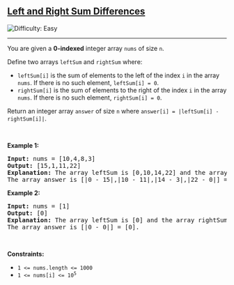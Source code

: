<h2><a href="https://leetcode.com/problems/left-and-right-sum-differences">Left and Right Sum Differences</a></h2> <img src='https://img.shields.io/badge/Difficulty-Easy-brightgreen' alt='Difficulty: Easy' /><hr><p>You are given a <strong>0-indexed</strong> integer array <code>nums</code> of size <code>n</code>.</p>

<p>Define two arrays <code>leftSum</code> and <code>rightSum</code> where:</p>

<ul>
	<li><code>leftSum[i]</code> is the sum of elements to the left of the index <code>i</code> in the array <code>nums</code>. If there is no such element, <code>leftSum[i] = 0</code>.</li>
	<li><code>rightSum[i]</code> is the sum of elements to the right of the index <code>i</code> in the array <code>nums</code>. If there is no such element, <code>rightSum[i] = 0</code>.</li>
</ul>

<p>Return an integer array <code>answer</code> of size <code>n</code> where <code>answer[i] = |leftSum[i] - rightSum[i]|</code>.</p>

<p>&nbsp;</p>
<p><strong class="example">Example 1:</strong></p>

<pre>
<strong>Input:</strong> nums = [10,4,8,3]
<strong>Output:</strong> [15,1,11,22]
<strong>Explanation:</strong> The array leftSum is [0,10,14,22] and the array rightSum is [15,11,3,0].
The array answer is [|0 - 15|,|10 - 11|,|14 - 3|,|22 - 0|] = [15,1,11,22].
</pre>

<p><strong class="example">Example 2:</strong></p>

<pre>
<strong>Input:</strong> nums = [1]
<strong>Output:</strong> [0]
<strong>Explanation:</strong> The array leftSum is [0] and the array rightSum is [0].
The array answer is [|0 - 0|] = [0].
</pre>

<p>&nbsp;</p>
<p><strong>Constraints:</strong></p>

<ul>
	<li><code>1 &lt;= nums.length &lt;= 1000</code></li>
	<li><code>1 &lt;= nums[i] &lt;= 10<sup>5</sup></code></li>
</ul>
